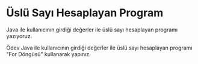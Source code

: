 # Üslü Sayı Hesaplayan Program
Java ile kullanıcının girdiği değerler ile üslü sayı hesaplayan programı yazıyoruz.

Ödev
Java ile kullanıcının girdiği değerler ile üslü sayı hesaplayan programı "For Döngüsü" kullanarak yapınız.
 
